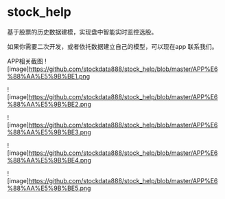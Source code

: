 # stock_help
基于股票的历史数据建模，实现盘中智能实时监控选股。

如果你需要二次开发，或者依托数据建立自己的模型，可以现在app 联系我们。

APP相关截图
![image]https://github.com/stockdata888/stock_help/blob/master/APP%E6%88%AA%E5%9B%BE1.png

![image]https://github.com/stockdata888/stock_help/blob/master/APP%E6%88%AA%E5%9B%BE2.png

![image]https://github.com/stockdata888/stock_help/blob/master/APP%E6%88%AA%E5%9B%BE3.png

![image]https://github.com/stockdata888/stock_help/blob/master/APP%E6%88%AA%E5%9B%BE4.png

![image]https://github.com/stockdata888/stock_help/blob/master/APP%E6%88%AA%E5%9B%BE5.png
